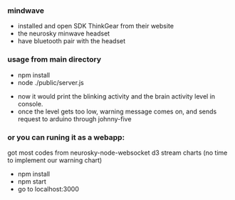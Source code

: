 ### mindwave
 * installed and open SDK ThinkGear from their website
 * the neurosky minwave headset
 * have bluetooth pair with the headset


### usage from main directory
 * npm install
 * node ./public/server.js

  - now it would print the blinking activity and the brain activity level in console.
  - once the level gets too low, warning message comes on, and sends request to arduino through johnny-five

### or you can runing it as a webapp:
got most codes from neurosky-node-websocket d3 stream charts (no time to implement our warning chart)
- npm install
- npm start
- go to localhost:3000
